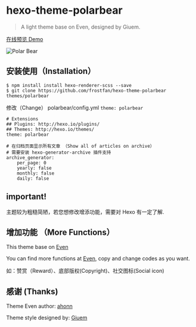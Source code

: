 # hexo-theme-polarbear

> A light theme base on Even, designed by Giuem.

[在线预览 Demo](https://d2fan.com)

![Polar Bear](https://wx2.sinaimg.cn/large/e942863dly1fd0gaezlc1j20m80dwwhr.jpg)

## 安装使用（Installation）
```
$ npm install install hexo-renderer-scss --save
$ git clone https://github.com/frostfan/hexo-theme-polarbear themes/polarbear
```

修改（Change） polarbear/config.yml `theme: polarbear`

```
# Extensions
## Plugins: http://hexo.io/plugins/
## Themes: http://hexo.io/themes/
theme: polarbear

# 在归档页面显示所有文章 （Show all of articles on archive）
# 需要安装 hexo-generator-archive 插件支持
archive_generator:
    per_page: 0
    yearly: false
    monthly: false
    daily: false
```

## important!
主题较为粗糙简陋，若您想修改增添功能，需要对 Hexo 有一定了解.

## 增加功能 （More Functions）
This theme base on [Even](https://github.com/ahonn/hexo-theme-even)

You can find more functions at [Even](https://github.com/ahonn/hexo-theme-even),
copy and change codes as you want.

如：赞赏（Reward）、底部版权(Copyright)、社交图标(Social icon)

## 感谢 (Thanks)

Theme Even author: [ahonn](http://www.ahonn.me/)

Theme style designed by: [Giuem](https://www.giuem.com)
